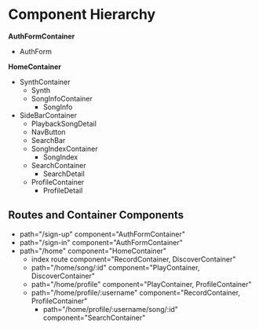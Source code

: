 # Component Hierarchy
**AuthFormContainer**
- AuthForm

**HomeContainer**
- SynthContainer
  + Synth
  - SongInfoContainer
    + SongInfo
- SideBarContainer
  - PlaybackSongDetail
  - NavButton
  - SearchBar
  - SongIndexContainer
    + SongIndex
  - SearchContainer
    + SearchDetail
  - ProfileContainer
    + ProfileDetail

## Routes and Container Components

- path="/sign-up" component="AuthFormContainer"
- path="/sign-in" component="AuthFormContainer"
- path="/home" component="HomeContainer"
  - index route component="RecordContainer, DiscoverContainer"
  - path="/home/song/:id" component="PlayContainer, DiscoverContainer"
  - path="/home/profile" component="PlayContainer, ProfileContainer"
  - path="/home/profile/:username" component="RecordContainer, ProfileContainer"
    - path="/home/profile/:username/song/:id" component="SearchContainer"
